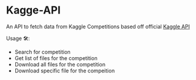 # Kagge-API
 An API to fetch data from Kaggle Competitions based off official [Kaggle API](https://github.com/Kaggle/kaggle-api)


Usage 🛠:
- Search for competition
- Get list of files for the competition
- Download all files for the competition
- Download specific file for the compeition